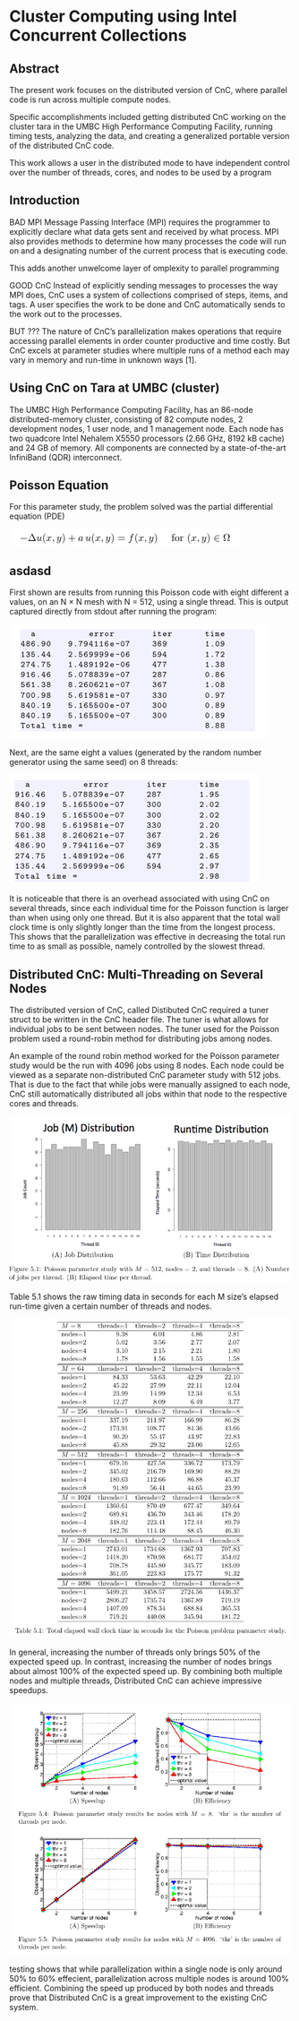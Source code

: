 # Cluster Computing using Intel Concurrent Collections

## Abstract
The present work focuses on the distributed version of CnC, where parallel code is run across multiple compute nodes.

Specific accomplishments included 
getting distributed CnC working on the cluster tara in the UMBC High Performance Computing Facility, 
running timing tests, 
analyzing the data, 
and creating a generalized portable version of the distributed CnC code.

This work allows a user in the distributed mode to have independent control over the number of threads, cores, and nodes to be used by a program



## Introduction

BAD MPI
Message Passing Interface (MPI) requires the programmer to explicitly declare what data gets sent and received by what process. 
MPI also provides methods to determine how many processes the code will run on and a designating number of the current process that is executing code. 

This adds another unwelcome layer of  omplexity to parallel programming


GOOD CnC
Instead of explicitly sending messages to processes the way MPI does, CnC uses a system of collections comprised of steps, items, and tags.
A user specifies the work to be done and CnC automatically sends to the work out to the processes. 


BUT ???
The nature of CnC’s parallelization makes operations that require accessing parallel elements in order counter productive and time costly. 
But CnC excels at parameter studies where multiple runs of a method each may vary in memory and run-time in unknown ways [1].


## Using CnC on Tara at UMBC (cluster)

The UMBC High Performance Computing Facility, has an 86-node distributed-memory cluster, consisting of 82 compute nodes, 2 development nodes, 1 user node, and 1 management node.
Each node has two quadcore Intel Nehalem X5550 processors (2.66 GHz, 8192 kB cache) and 24 GB of memory. All components are connected by a state-of-the-art InfiniBand (QDR) interconnect.


## Poisson Equation

For this parameter study, the problem solved was the partial differential equation (PDE)

![](./pic/cluster-0.png)





## asdasd

First shown are results from running this Poisson code with eight different a values, on an N × N mesh with N = 512, using a single thread. This is output captured directly from stdout after running the program:

![](./pic/cluster-1.png)


Next, are the same eight a values (generated by the random number generator using the same seed) on 8 threads:

![](./pic/cluster-2.png)

It is noticeable that there is an overhead associated with using CnC on several threads, since each individual time for the Poisson function is larger than when using only one thread. 
But it is also apparent that the total wall clock time is only slightly longer than the time from the longest process. 
This shows that the parallelization was effective in decreasing the total run time to as small as possible, namely controlled by the slowest thread.


## Distributed CnC: Multi-Threading on Several Nodes

The distributed version of CnC, called Distibuted CnC required a tuner struct to be written in the CnC header file.
The tuner is what allows for individual jobs to be sent between nodes. 
The tuner used for the Poisson problem used a round-robin method for distributing jobs among nodes.


An example of the round robin method worked for the Poisson parameter study would be the run with 4096 jobs using 8 nodes. 
Each node could be viewed as a separate non-distributed CnC parameter study with 512 jobs.
That is due to the fact that while jobs were manually assigned to each node, CnC still automatically distributed all jobs within that node to the respective cores and threads.


![](./pic/cluster-3.png)

Table 5.1 shows the raw timing data in seconds for each M size’s elapsed run-time given a certain number of threads and nodes. 

![](./pic/cluster-4.png)


In general, increasing the number of threads only brings 50% of the expected speed up.
In contrast, increasing the number of nodes brings about almost 100% of the expected speed up. 
By combining both multiple nodes and multiple threads, Distributed CnC can achieve impressive speedups.



![](./pic/cluster-5.png)

testing shows that while parallelization within a single node is only around 50% to 60% effecient, parallelization across multiple nodes is around 100% efficient. Combining the speed up produced by both nodes and threads prove that Distributed CnC is a great improvement to the existing CnC system.

